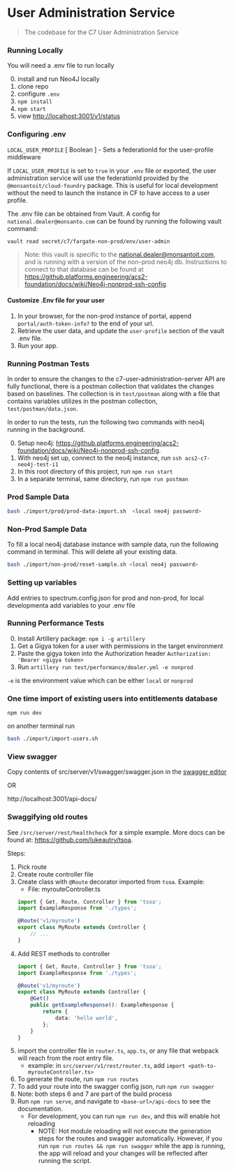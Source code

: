 # User Administration Service
> The codebase for the C7 User Administration Service

### Running Locally
You will need a .env file to run locally

0. install and run Neo4J locally
1. clone repo
2. configure `.env`
3. `npm install`
4. `npm start`
5. view [http://localhost:3001/v1/status](http://localhost:3001/v1/status)

### Configuring .env

`LOCAL_USER_PROFILE` [ Boolean ] - Sets a federationId for the user-profile middleware

If `LOCAL_USER_PROFILE` is set to `true` in your `.env` file or exported, the user administration service will use the federationId provided by the `@monsantoit/cloud-foundry` package. This is useful for local development without the need to launch the instance in CF to have access to a user profile.

The .env file can be obtained from Vault. A config for `national.dealer@monsanto.com` can be found by running the following vault command:

```bash
vault read secret/c7/fargate-non-prod/env/user-admin
```

> Note: this vault is specific to the national.dealer@monsantoit.com, and is running with a version of the non-prod neo4j db. Instructions to connect to that database can be found at https://github.platforms.engineering/acs2-foundation/docs/wiki/Neo4j-nonprod-ssh-config.

#### Customize .Env file for your user

1. In your browser, for the non-prod instance of portal, append `portal/auth-token-info?` to the end of your url.
2. Retrieve the user data, and update the `user-profile` section of the vault .env file.
3. Run your app.

### Running Postman Tests

In order to ensure the changes to the c7-user-administration-server API are fully functional, there is a postman collection
that validates the changes based on baselines. The collection is in `test/postman` along with a file that contains variables
utilizes in the postman collection, `test/postman/data.json`.

In order to run the tests, run the following two commands with neo4j running in the background.

0.  Setup neo4j: https://github.platforms.engineering/acs2-foundation/docs/wiki/Neo4j-nonprod-ssh-config.
1. With neo4j set up, connect to the neo4j instance, run `ssh acs2-c7-neo4j-test-i1`
2. In this root directory of this project, run `npm run start`
3. In a separate terminal, same directory, run `npm run postman`

### Prod Sample Data
```bash
bash ./import/prod/prod-data-import.sh  <local neo4j password>
```


### Non-Prod Sample Data

To fill a local neo4j database instance with sample data, run the following command in terminal.
This will delete all your existing data.

```bash
bash ./import/non-prod/reset-sample.sh <local neo4j password>
```

### Setting up variables
Add entries to spectrum.config.json for prod and non-prod, for local developmenta add variables to your .env file


### Running Performance Tests

0. Install Artillery package: `npm i -g artillery`
1. Get a Gigya token for a user with permissions in the target environment
2. Paste the gigya token into the Authorization header `Authorization: 'Bearer <gigya token>`
3. Run `artillery run test/performance/dealer.yml -e nonprod`

`-e` is the environment value which can be either `local` or `nonprod`

### One time import of existing users into entitlements database

```
npm run dev
```

on another terminal run
```bash
bash ./import/import-users.sh
```

### View swagger

Copy contents of src/server/v1/swagger/swagger.json in the [swagger editor](https://editor.swagger.io/)

OR

http://localhost:3001/api-docs/

### Swaggifying old routes

See `/src/server/rest/healthcheck` for a simple example.
More docs can be found at: https://github.com/lukeautry/tsoa.

Steps:
1. Pick route
2. Create route controller file
3. Create class with `@Route` decorator imported from `tsoa`. Example:
    - File: myrouteController.ts
    ```ts
    import { Get, Route, Controller } from 'tsoa';
    import ExampleResponse from './types';

    @Route('v1/myroute')
    export class MyRoute extends Controller {
        // ...
    }
    ```
4. Add REST methods to controller
    ```ts
    import { Get, Route, Controller } from 'tsoa';
    import ExampleResponse from './types';

    @Route('v1/myroute')
    export class MyRoute extends Controller {
        @Get()
        public getExampleResponse(): ExampleResponse {
            return {
                data: 'hello world',
            };
        }
    }
    ```
5. import the controller file in `router.ts`, `app.ts`, or any file that webpack will reach from the root entry file.
    - example: in `src/server/v1/rest/router.ts`, add `import <path-to-myrouteController.ts>`
6. To generate the route, run `npm run routes`
7. To add your route into the swagger config json, run `npm run swagger`
8. Note: both steps 6 and 7 are part of the build process
9. Run `npm run serve`, and navigate to `<base-url>/api-docs` to see the documentation.
    - For development, you can run `npm run dev`, and this will enable hot reloading
        - NOTE: Hot module reloading will not execute the generation steps for the routes and swagger automatically. However, if you run `npm run routes && npm run swagger` while the app is running, the app will reload and your changes will be reflected after running the script.
